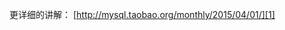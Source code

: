 

更详细的讲解：
[http://mysql.taobao.org/monthly/2015/04/01/][1]

[1]:	http://mysql.taobao.org/monthly/2015/04/01/
